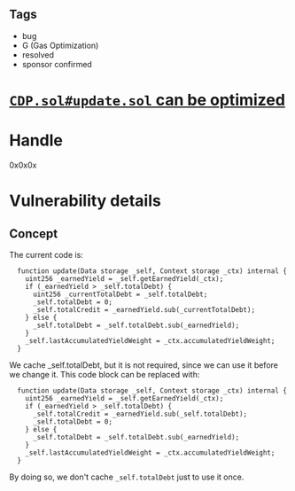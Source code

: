 ## Tags

- bug
- G (Gas Optimization)
- resolved
- sponsor confirmed

# [`CDP.sol#update.sol` can be optimized](https://github.com/code-423n4/2021-11-yaxis-findings/issues/91) 

# Handle

0x0x0x


# Vulnerability details

## Concept
The current code is:
```
  function update(Data storage _self, Context storage _ctx) internal {
    uint256 _earnedYield = _self.getEarnedYield(_ctx);
    if (_earnedYield > _self.totalDebt) {
      uint256 _currentTotalDebt = _self.totalDebt;
      _self.totalDebt = 0;
      _self.totalCredit = _earnedYield.sub(_currentTotalDebt);
    } else {
      _self.totalDebt = _self.totalDebt.sub(_earnedYield);
    }
    _self.lastAccumulatedYieldWeight = _ctx.accumulatedYieldWeight;
  }
```
We cache _self.totalDebt, but it is not required, since we can use it before we change it. This code block can be replaced with:
```
  function update(Data storage _self, Context storage _ctx) internal {
    uint256 _earnedYield = _self.getEarnedYield(_ctx);
    if (_earnedYield > _self.totalDebt) {
      _self.totalCredit = _earnedYield.sub(_self.totalDebt);
      _self.totalDebt = 0;
    } else {
      _self.totalDebt = _self.totalDebt.sub(_earnedYield);
    }
    _self.lastAccumulatedYieldWeight = _ctx.accumulatedYieldWeight;
  }
```
By doing so, we don't cache `_self.totalDebt` just to use it once.

